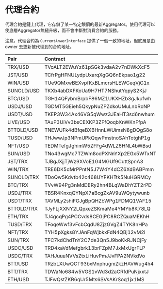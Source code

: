 # 代理合約

代理合約是鏈上代理，它存儲了某一特定餵價的最新Aggregator。使用代理可以使底層Aggregator無縫升級，而不會中斷對消費合約的服務。

注意，代理合約為 `CurrentAnwerInterface` 提供了一個一致的地址，但底層是由 owner 去更新被代理到的合約地址。

| Pair       | Contract                           |
|:-----------|:-----------------------------------|
| TRX/USD    | TVoALT2EWuYz61pSGk3vdaA2v7nDWkXcF5 |
| JST/USD    | TCfrPgHFNULydpUxarqXgGQ6nEkpao1g22 |
| WIN/USD    | TUe9QMxwBEXvpfKxBLmcrsHLEWCeqVjG1x |
| SUNOLD/USD | TKXb4abDXFKoUa9H7HT7NShutYqpyS2KjJ |
| BTC/USD    | TGH14QFybmBrpbF86MZ1UKXHZb3gJkufwh |
| USDJ/USD   | TGDMT5GEieh5QkypNuZPZdkoUMuLnbRoNP |
| USDT/USD   | TKEP3W34Ax46VG5qWwz3JEaHT3sd6nwhum |
| LIVE/USD   | TAuP3UiVv3bsCEXKP3ZFfQoqbXnWKnFfpA |
| BTTOLD/USD | TNEWUFk4dBfqeBXBHnnLWUimsN8gDQgS8o |
| TUSD/USD   | THJwwJp3NPmUPkQqwPmstnoSAhTotghP1g |
| NFT/USD    | TEDMTefgJghimW5ZFFg4dWLZ6HNL4bWBsd |
| SUN/USD    | TNo43wgMc7TZWm8odPXNnYXp2EGx5WTxNT |
| JST/TRX    | TJBgJXjjTjWz9XVoE1G4MGUf9CuttSpnA3 |
| WIN/TRX    | TRE6DK5dMrPPntN5J7W4Y4dCZ6XdBABPmm |
| SUNOLD/TRX | TDoQw5Kdvtb42c468UYFKHTtk5NuHGRMCy |
| BTC/TRX    | TVvW94Pg3nMdDERy2hn4BLqWaDhYZT2rPD |
| USDJ/TRX   | TBSR4KnxqQYNpX7aBcgZxAV9uWQytywunb |
| USDT/TRX   | TAVMLy2shiFGJgBpQHZbWPg1FDMQ1VAF15 |
| BTTOLD/TRX | TJyFLjXXNY2LQpxeZSKmaMe4YMYb8K78LQ |
| ETH/TRX    | TJ4gcqPg4PCCvds8CEGjPC8RCZQuaMEKhH |
| TUSD/TRX   | TFoqeWwf3vFcbCqdU8ZjzGVgZ4TYK8nHPa |
| NFT/TRX    | TYH5pXgks8YJAnFqWjbkxFdN4QBj12vM2i |
| SUN/TRX    | TFC7kdChdTnY2C7de3Qn5J9boKkRJNCjFy |
| USDC/USD   | TRD4xaVdMefgbrk13brFZpM7JxMxUgrFLP |
| USDC/TRX   | TAHJuuuNVVsZtxLiHuvPmJJvFPA2NVkdVo |
| BTT/USD    | TRzbLXUwQCT93bxMnphugmZkzHAVWug4h4 |
| BTT/TRX    | TDWaNo684w5VGS1vWd3d2aCRfdPuNjxxtJ |
| ETH/USD    | TJFwQstZKR6qUr5Mts6SVsAKrSoq1jx1MS |

